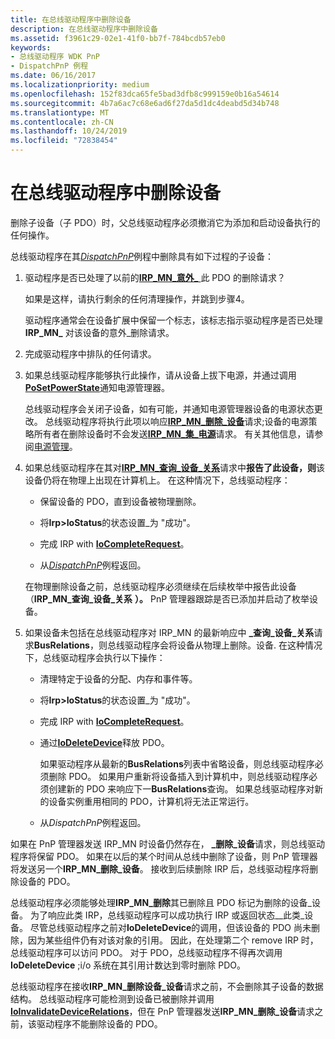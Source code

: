 ```yaml
---
title: 在总线驱动程序中删除设备
description: 在总线驱动程序中删除设备
ms.assetid: f3961c29-02e1-41f0-bb7f-784bcdb57eb0
keywords:
- 总线驱动程序 WDK PnP
- DispatchPnP 例程
ms.date: 06/16/2017
ms.localizationpriority: medium
ms.openlocfilehash: 152f83dca65fe5bad3dfb8c999159e0b16a54614
ms.sourcegitcommit: 4b7a6ac7c68e6ad6f27da5d1dc4deabd5d34b748
ms.translationtype: MT
ms.contentlocale: zh-CN
ms.lasthandoff: 10/24/2019
ms.locfileid: "72838454"
---
```

# <a name="removing-a-device-in-a-bus-driver"></a>在总线驱动程序中删除设备





删除子设备（子 PDO）时，父总线驱动程序必须撤消它为添加和启动设备执行的任何操作。

总线驱动程序在其[*DispatchPnP*](https://docs.microsoft.com/windows-hardware/drivers/ddi/wdm/nc-wdm-driver_dispatch)例程中删除具有如下过程的子设备：

1.  驱动程序是否已处理了以前的[**IRP\_MN\_意外\_** ](https://docs.microsoft.com/windows-hardware/drivers/kernel/irp-mn-surprise-removal)此 PDO 的删除请求？

    如果是这样，请执行剩余的任何清理操作，并跳到步骤4。

    驱动程序通常会在设备扩展中保留一个标志，该标志指示驱动程序是否已处理**IRP\_MN\_** 对该设备的意外\_删除请求。

2.  完成驱动程序中排队的任何请求。

3.  如果总线驱动程序能够执行此操作，请从设备上拔下电源，并通过调用[**PoSetPowerState**](https://docs.microsoft.com/windows-hardware/drivers/ddi/ntifs/nf-ntifs-posetpowerstate)通知电源管理器。

    总线驱动程序会关闭子设备，如有可能，并通知电源管理器设备的电源状态更改。 总线驱动程序将执行此项以响应[**IRP\_MN\_删除\_设备**](https://docs.microsoft.com/windows-hardware/drivers/kernel/irp-mn-remove-device)请求;设备的电源策略所有者在删除设备时不会发送[**IRP\_MN\_集\_电源**](https://docs.microsoft.com/windows-hardware/drivers/kernel/irp-mn-set-power)请求。 有关其他信息，请参阅[电源管理](implementing-power-management.md)。

4.  如果总线驱动程序在其对[**IRP\_MN\_查询\_设备\_关系**](https://docs.microsoft.com/windows-hardware/drivers/kernel/irp-mn-query-device-relations)请求中**报告了此设备，则**该设备仍将在物理上出现在计算机上。 在这种情况下，总线驱动程序：

    -   保留设备的 PDO，直到设备被物理删除。

    -   将**Irp&gt;IoStatus**的状态设置\_为 "成功"。

    -   完成 IRP with [**IoCompleteRequest**](https://docs.microsoft.com/windows-hardware/drivers/ddi/wdm/nf-wdm-iocompleterequest)。

    -   从[*DispatchPnP*](https://docs.microsoft.com/windows-hardware/drivers/ddi/wdm/nc-wdm-driver_dispatch)例程返回。

    在物理删除设备之前，总线驱动程序必须继续在后续枚举中报告此设备（**IRP\_MN\_查询\_设备\_关系** **）。** PnP 管理器跟踪是否已添加并启动了枚举设备。

5.  如果设备未包括在总线驱动程序对 IRP\_MN 的最新响应中 **\_查询\_设备\_关系**请求**BusRelations**，则总线驱动程序会将设备从物理上删除。设备. 在这种情况下，总线驱动程序会执行以下操作：

    -   清理特定于设备的分配、内存和事件等。

    -   将**Irp&gt;IoStatus**的状态设置\_为 "成功"。

    -   完成 IRP with [**IoCompleteRequest**](https://docs.microsoft.com/windows-hardware/drivers/ddi/wdm/nf-wdm-iocompleterequest)。

    -   通过[**IoDeleteDevice**](https://docs.microsoft.com/windows-hardware/drivers/ddi/wdm/nf-wdm-iodeletedevice)释放 PDO。

        如果驱动程序从最新的**BusRelations**列表中省略设备，则总线驱动程序必须删除 PDO。 如果用户重新将设备插入到计算机中，则总线驱动程序必须创建新的 PDO 来响应下一**BusRelations**查询。 如果总线驱动程序对新的设备实例重用相同的 PDO，计算机将无法正常运行。

    -   从*DispatchPnP*例程返回。

如果在 PnP 管理器发送 IRP\_MN 时设备仍然存在， **\_删除\_设备**请求，则总线驱动程序将保留 PDO。 如果在以后的某个时间从总线中删除了设备，则 PnP 管理器将发送另一个**IRP\_MN\_删除\_设备**。 接收到后续删除 IRP 后，总线驱动程序将删除设备的 PDO。

总线驱动程序必须能够处理**IRP\_MN\_删除**其已删除且 PDO 标记为删除的设备\_设备。 为了响应此类 IRP，总线驱动程序可以成功执行 IRP 或返回状态\_\_此类\_设备。 尽管总线驱动程序之前对**IoDeleteDevice**的调用，但该设备的 PDO 尚未删除，因为某些组件仍有对该对象的引用。 因此，在处理第二个 remove IRP 时，总线驱动程序可以访问 PDO。 对于 PDO，总线驱动程序不得再次调用**IoDeleteDevice** ;i/o 系统在其引用计数达到零时删除 PDO。

总线驱动程序在接收**IRP\_MN\_删除设备\_设备**请求之前，不会删除其子设备的数据结构。 总线驱动程序可能检测到设备已被删除并调用[**IoInvalidateDeviceRelations**](https://docs.microsoft.com/windows-hardware/drivers/ddi/wdm/nf-wdm-ioinvalidatedevicerelations)，但在 PnP 管理器发送**IRP\_MN\_删除\_设备**请求之前，该驱动程序不能删除设备的 PDO。

 

 





